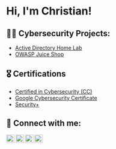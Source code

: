 <h1>Hi, I'm Christian! </h1>

<h2>👨‍💻 Cybersecurity Projects:</h2>

- [Active Directory Home Lab](https://github.com/joshmadakor1/Algorithms-Practice)
- [OWASP Juice Shop](https://owasp.org/www-project-juice-shop/)

  
<h2>🎖️ Certifications</h2>

- [Certified in Cybersecurity (CC)](https://www.credly.com/badges/bc460df7-3f89-45d4-b35d-4955edf75bc2/linked_in_profile)
- [Google Cybersecurity Certificate](https://www.credly.com/badges/dcd95dac-1adf-4471-a886-728fd3d6b1b3/linked_in_profile)
- [Security+](https://www.credly.com/badges/62ff37d6-a60c-4ffb-80b6-e1fd422fe7b0/linked_in_profile)

<h2> 🤳 Connect with me:</h2>

[<img align="left" alt="JoshMadakor | YouTube" width="22px" src="https://cdn.jsdelivr.net/npm/simple-icons@v3/icons/youtube.svg" />][youtube]
[<img align="left" alt="JoshMadakor | Twitter" width="22px" src="https://cdn.jsdelivr.net/npm/simple-icons@v3/icons/twitter.svg" />][twitter]
[<img align="left" alt="JoshMadakor | LinkedIn" width="22px" src="https://cdn.jsdelivr.net/npm/simple-icons@v3/icons/linkedin.svg" />][linkedin]
[<img align="left" alt="JoshMadakor | Instagram" width="22px" src="https://cdn.jsdelivr.net/npm/simple-icons@v3/icons/instagram.svg" />][instagram]

[twitter]: https://twitter.com/joshmadakor
[youtube]: https://www.youtube.com/c/joshmadakor
[instagram]: https://www.instagram.com/joshmadakor/
[linkedin]: https://linkedin.com/in/joshmadakor

<!--
**joshmadakor1/joshmadakor1** is a ✨ _special_ ✨ repository because its `README.md` (this file) appears on your GitHub profile.

Here are some ideas to get you started:

- 🔭 I’m currently working on ...
- 🌱 I’m currently learning ...
- 👯 I’m looking to collaborate on ...
- 🤔 I’m looking for help with ...
- 💬 Ask me about ...
- 📫 How to reach me: ...
- 😄 Pronouns: ...
- ⚡ Fun fact: ...
-->
